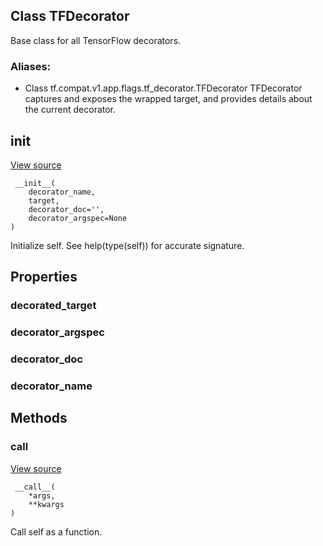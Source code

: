 ## Class TFDecorator
Base class for all TensorFlow decorators.
### Aliases:
- Class tf.compat.v1.app.flags.tf_decorator.TFDecorator
TFDecorator captures and exposes the wrapped target, and provides details about the current decorator.
## __init__
[View source](https://github.com/tensorflow/tensorflow/blob/r2.0/tensorflow/python/util/tf_decorator.py#L236-L254)


```
 __init__(
    decorator_name,
    target,
    decorator_doc='',
    decorator_argspec=None
)
```
Initialize self. See help(type(self)) for accurate signature.
## Properties
### decorated_target
### decorator_argspec
### decorator_doc
### decorator_name
## Methods
### __call__
[View source](https://github.com/tensorflow/tensorflow/blob/r2.0/tensorflow/python/util/tf_decorator.py#L259-L260)


```
 __call__(
    *args,
    **kwargs
)
```
Call self as a function.
